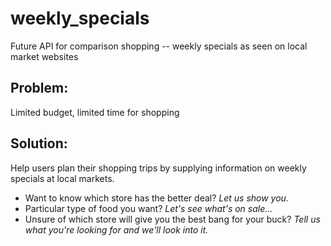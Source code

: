 # weekly_specials
Future API for comparison shopping -- weekly specials as seen on local market websites

## Problem:  
Limited budget, limited time for shopping

## Solution:  
Help users plan their shopping trips by supplying information on weekly specials at local markets.  
* Want to know which store has the better deal?      *Let us show you.*
* Particular type of food you want?    *Let's see what's on sale...*
* Unsure of which store will give you the best bang for your buck?    *Tell us what you're looking for and we'll look into it.*
